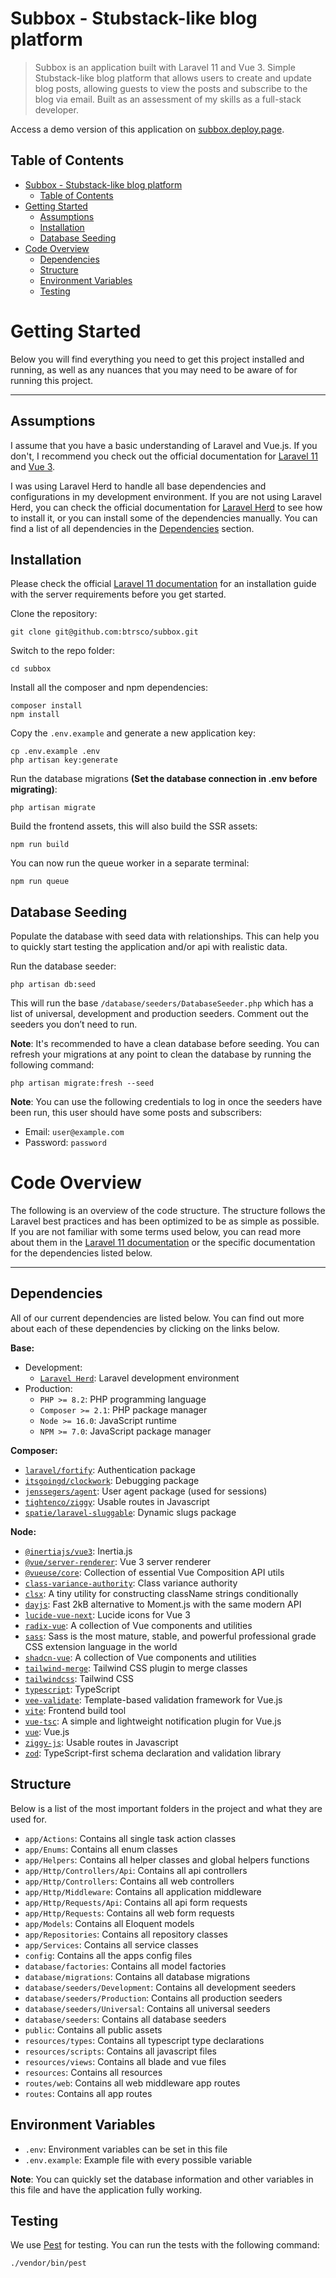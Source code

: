 # Subbox - Stubstack-like blog platform

> Subbox is an application built with Laravel 11 and Vue 3.
> Simple Stubstack-like blog platform that allows users to create and update blog posts, allowing guests to view the posts and subscribe to the blog via email.
> Built as an assessment of my skills as a full-stack developer.

Access a demo version of this application on [subbox.deploy.page](https://subbox.deploy.page).

## Table of Contents

<!-- TOC -->
* [Subbox - Stubstack-like blog platform](#subbox---stubstack-like-blog-platform)
  * [Table of Contents](#table-of-contents)
* [Getting Started](#getting-started)
  * [Assumptions](#assumptions)
  * [Installation](#installation)
  * [Database Seeding](#database-seeding)
* [Code Overview](#code-overview)
  * [Dependencies](#dependencies)
  * [Structure](#structure)
  * [Environment Variables](#environment-variables)
  * [Testing](#testing)
<!-- TOC -->

# Getting Started

Below you will find everything you need to get this project installed and
running, as well as any nuances that you may need to be aware of for running
this project.

---

## Assumptions

I assume that you have a basic understanding of Laravel and Vue.js. If you
don't, I recommend you check out the official documentation for
[Laravel 11](laravel-docs) and [Vue 3](vue-docs).

I was using Laravel Herd to handle all base dependencies and configurations 
in my development environment. If you are not using Laravel Herd, you can 
check the official documentation for [Laravel Herd](herd-docs) to see how 
to install it, or you can install some of the dependencies manually. You 
can find a list of all dependencies in the [Dependencies](#dependencies) 
section.

## Installation

Please check the official
[Laravel 11 documentation](laravel-docs) for an installation
guide with the server requirements before you get started.

Clone the repository:

```shell
git clone git@github.com:btrsco/subbox.git
```

Switch to the repo folder:

```shell
cd subbox
```

Install all the composer and npm dependencies:

```shell
composer install
npm install
```

Copy the `.env.example` and generate a new application key:

```shell
cp .env.example .env
php artisan key:generate
```

Run the database migrations **(Set the database connection in .env before
migrating)**:

```shell
php artisan migrate
```

Build the frontend assets, this will also build the SSR assets:

```shell
npm run build
```

You can now run the queue worker in a separate terminal:

```shell
npm run queue
```

## Database Seeding

Populate the database with seed data with relationships. This can help you to
quickly start testing the application and/or api with realistic data.

Run the database seeder:

```shell
php artisan db:seed
```

This will run the base `/database/seeders/DatabaseSeeder.php` which has a list
of universal, development and production seeders. Comment out the seeders you
don’t need to run.

**Note**: It's recommended to have a clean database before seeding. You can
refresh your migrations at any point to clean the database by running the
following command:

```shell
php artisan migrate:fresh --seed
```

**Note**: You can use the following credentials to log in once the seeders have
been run, this user should have some posts and subscribers:

- Email: `user@example.com`
- Password: `password`

# Code Overview

The following is an overview of the code structure. The structure follows the
Laravel best practices and has been optimized to be as simple as possible. If
you are not familiar with some terms used below, you can read more about them
in the [Laravel 11 documentation](laravel-docs) or the
specific documentation for the dependencies listed below.

---

## Dependencies

All of our current dependencies are listed below. You can find out more about
each of these dependencies by clicking on the links below.

**Base:**

- Development:
  - [`Laravel Herd`](herd-docs): Laravel development environment
- Production:
  - `PHP >= 8.2`: PHP programming language
  - `Composer >= 2.1`: PHP package manager
  - `Node >= 16.0`: JavaScript runtime
  - `NPM >= 7.0`: JavaScript package manager

**Composer:**

- [`laravel/fortify`](https://laravel.com/docs/11.x/fortify): Authentication package
- [`itsgoingd/clockwork`](https://github.com/itsgoingd/clockwork): Debugging package
- [`jenssegers/agent`](https://github.com/jenssegers/agent): User agent package (used for sessions)
- [`tightenco/ziggy`](ziggy-docs): Usable routes in Javascript
- [`spatie/laravel-sluggable`](https://github.com/spatie/laravel-sluggable): Dynamic slugs package

**Node:**
- [`@inertiajs/vue3`](https://inertiajs.com/): Inertia.js
- [`@vue/server-renderer`](https://v3.vuejs.org/guide/ssr/introduction.html): Vue 3 server renderer
- [`@vueuse/core`](https://vueuse.org/): Collection of essential Vue Composition API utils
- [`class-variance-authority`](https://www.npmjs.com/package/class-variance-authority): Class variance authority
- [`clsx`](https://www.npmjs.com/package/clsx): A tiny utility for constructing className strings conditionally
- [`dayjs`](https://day.js.org/): Fast 2kB alternative to Moment.js with the same modern API
- [`lucide-vue-next`](https://www.npmjs.com/package/lucide-vue-next): Lucide icons for Vue 3
- [`radix-vue`](https://www.npmjs.com/package/radix-vue): A collection of Vue components and utilities
- [`sass`](https://sass-lang.com/): Sass is the most mature, stable, and powerful professional grade CSS extension language in the world
- [`shadcn-vue`](https://www.npmjs.com/package/shadcn-vue): A collection of Vue components and utilities
- [`tailwind-merge`](https://www.npmjs.com/package/tailwind-merge): Tailwind CSS plugin to merge classes
- [`tailwindcss`](https://tailwindcss.com/): Tailwind CSS
- [`typescript`](https://www.typescriptlang.org/): TypeScript
- [`vee-validate`](https://vee-validate.logaretm.com/v4/): Template-based validation framework for Vue.js
- [`vite`](https://vitejs.dev/): Frontend build tool
- [`vue-tsc`](https://www.npmjs.com/package/vue-tsc): A simple and lightweight notification plugin for Vue.js
- [`vue`](https://vuejs.org/): Vue.js
- [`ziggy-js`](ziggy-docs): Usable routes in Javascript
- [`zod`](https://www.npmjs.com/package/zod): TypeScript-first schema declaration and validation library

## Structure

Below is a list of the most important folders in the project and what they are
used for.

- `app/Actions`: Contains all single task action classes
- `app/Enums`: Contains all enum classes
- `app/Helpers`: Contains all helper classes and global helpers functions
- `app/Http/Controllers/Api`: Contains all api controllers
- `app/Http/Controllers`: Contains all web controllers
- `app/Http/Middleware`: Contains all application middleware
- `app/Http/Requests/Api`: Contains all api form requests
- `app/Http/Requests`: Contains all web form requests
- `app/Models`: Contains all Eloquent models
- `app/Repositories`: Contains all repository classes
- `app/Services`: Contains all service classes
- `config`: Contains all the apps config files
- `database/factories`: Contains all model factories
- `database/migrations`: Contains all database migrations
- `database/seeders/Development`: Contains all development seeders
- `database/seeders/Production`: Contains all production seeders
- `database/seeders/Universal`: Contains all universal seeders
- `database/seeders`: Contains all database seeders
- `public`: Contains all public assets
- `resources/types`: Contains all typescript type declarations
- `resources/scripts`: Contains all javascript files
- `resources/views`: Contains all blade and vue files
- `resources`: Contains all resources
- `routes/web`: Contains all web middleware app routes
- `routes`: Contains all app routes

## Environment Variables

- `.env`: Environment variables can be set in this file
- `.env.example`: Example file with every possible variable

**Note**: You can quickly set the database information and other variables in
this file and have the application fully working.

## Testing

We use [Pest](pest-docs) for testing. You can run the tests with the following command:

```shell
./vendor/bin/pest
```

[laravel-docs]: https://laravel.com/docs/11.x
[vue-docs]: https://v3.vuejs.org/guide/introduction.html
[herd-docs]: https://herd.laravel.com/docs/1/getting-started/installation
[pest-docs]: https://pestphp.com/docs/installation
[ziggy-docs]: https://github.com/tighten/ziggy
